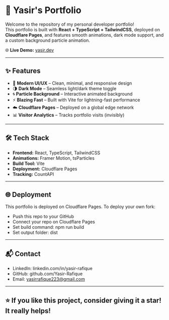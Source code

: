 # 🚀 Yasir's Portfolio

Welcome to the repository of my personal developer portfolio!  
This portfolio is built with **React + TypeScript + TailwindCSS**, deployed on **Cloudflare Pages**, and features smooth animations, dark mode support, and a custom background particle animation.

🌐 **Live Demo:** [yasir.dev](https://yasirrafique-portfolio.netlify.app)

---

## ✨ Features

- 🎨 **Modern UI/UX** – Clean, minimal, and responsive design
- 🌗 **Dark Mode** – Seamless light/dark theme toggle
- 🌀 **Particle Background** – Interactive animated background
- ⚡ **Blazing Fast** – Built with Vite for lightning-fast performance
- ☁️ **Cloudflare Pages** – Deployed on a global edge network
- 📊 **Visitor Analytics** – Tracks portfolio visits (invisibly)

---

## 🛠️ Tech Stack

- **Frontend:** React, TypeScript, TailwindCSS
- **Animations:** Framer Motion, tsParticles
- **Build Tool:** Vite
- **Deployment:** Cloudflare Pages
- **Tracking:** CountAPI

---

## 🌐 Deployment

This portfolio is deployed on Cloudflare Pages.
To deploy your own fork:

- Push this repo to your GitHub
- Connect your repo on Cloudflare Pages
- Set build command: npm run build
- Set output folder: dist

---

## 📬 Contact

- LinkedIn: linkedin.com/in/yasir-rafique
- GitHub: github.com/Yasir-Rafique
- Email: yasirrafique223@gmail.com

---

## ⭐ If you like this project, consider giving it a star! It really helps!
